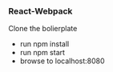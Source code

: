 ### React-Webpack

Clone the bolierplate

* run npm install
* run npm start
* browse to localhost:8080
